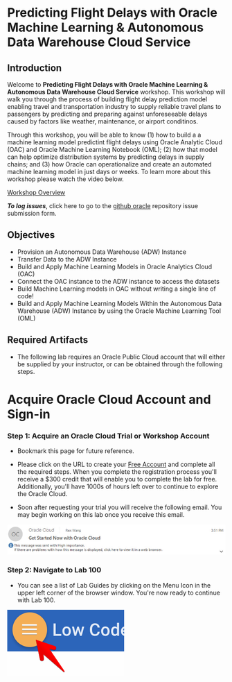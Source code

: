 # Predicting Flight Delays with Oracle Machine Learning & Autonomous Data Warehouse Cloud Service

## Introduction

Welcome to **Predicting Flight Delays with Oracle Machine Learning & Autonomous Data Warehouse Cloud Service** workshop. This workshop will walk you through the process of building flight delay prediction model enabling travel and transportation industry to supply reliable travel plans to passengers by predicting and preparing against unforeseeable delays caused by factors like weather, maintenance, or airport conditinos. 

Through this workshop, you will be able to know (1) how to build a a machine learning model predictint flight delays using Oracle Analytic Cloud (OAC) and Oracle Machine Learning Notebook (OML); (2) how that model can help optimize distribution systems by predicting delays in supply chains; and (3) how Oracle can operationalize and create an automated machine learning model in just days or weeks. To learn more about this workshop please watch the video below.

<a href="https://www.youtube.com/watch?v=wBkXHoWiHTw" target="_video">Workshop Overview</a>


**_To log issues_**, click here to go to the [github oracle](https://github.com/oracle/learning-library/issues/new) repository issue submission form.

## Objectives
- Provision an Autonomous Data Warehouse (ADW) Instance
- Transfer Data to the ADW Instance
- Build and Apply Machine Learning Models in Oracle Analytics Cloud (OAC)
- Connect the OAC instance to the ADW instance to access the datasets
- Build Machine Learning models in OAC without writing a single line of code!
- Build and Apply Machine Learning Models Within the Autonomous Data Warehouse (ADW) Instance by using the Oracle Machine Learning Tool (OML)

## Required Artifacts
- The following lab requires an Oracle Public Cloud account that will either be supplied by your instructor, or can be obtained through the following steps.

# Acquire Oracle Cloud Account and Sign-in

### Step 1: Acquire an Oracle Cloud Trial or Workshop Account
- Bookmark this page for future reference.

- Please click on the URL to create your <a class=“trial-link”  href="https://myservices.us.oraclecloud.com/mycloud/signup?language=en&sourceType=:ex:tb:::RC_NAMK190227P00084:PredictDemandML_ADW_HOL&SC=:ex:tb:::RC_NAMK190227P00084:PredictDemandML_ADW_HOL&pcode=NAMK190227P00084" target="trial">Free Account</a> and complete all the required steps. When you complete the registration process you'll receive a $300 credit that will enable you to complete the lab for free. Additionally, you'll have 1000s of hours left over to continue to explore the Oracle Cloud.

- Soon after requesting your trial you will receive the following email. You may begin working on this lab once you receive this email.

![](images/common/cloud_ready.jpg)

### Step 2: Navigate to Lab 100

- You can see a list of Lab Guides by clicking on the Menu Icon in the upper left corner of the browser window. You're now ready to continue with Lab 100.

 ![](images/common/WorkshopMenu.png)
